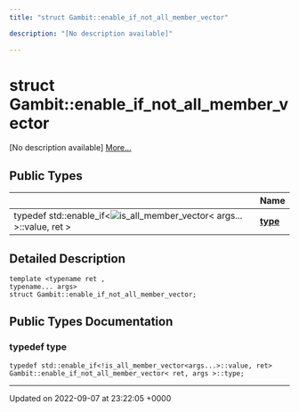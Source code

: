 ```yaml
---
title: "struct Gambit::enable_if_not_all_member_vector"

description: "[No description available]"

---
```


# struct Gambit::enable_if_not_all_member_vector



[No description available] [More...](#detailed-description)

## Public Types

|                | Name           |
| -------------- | -------------- |
| typedef std::enable_if<![is_all_member_vector](/documentation/code/classes/structgambit_1_1is__all__member__vector/)< args... >::value, ret > | **[type](/documentation/code/classes/structgambit_1_1enable__if__not__all__member__vector/#typedef-type)**  |

## Detailed Description

```
template <typename ret ,
typename... args>
struct Gambit::enable_if_not_all_member_vector;
```

## Public Types Documentation

### typedef type

```
typedef std::enable_if<!is_all_member_vector<args...>::value, ret> Gambit::enable_if_not_all_member_vector< ret, args >::type;
```


-------------------------------

Updated on 2022-09-07 at 23:22:05 +0000